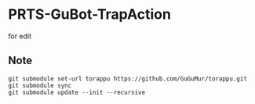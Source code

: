 # PRTS-GuBot-TrapAction

for edit

## Note

```shell
git submodule set-url torappu https://github.com/GuGuMur/torappu.git
git submodule sync
git submodule update --init --recursive
```
